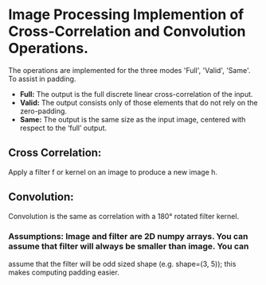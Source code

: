 # Image Processing Implemention of Cross-Correlation and Convolution Operations.
The operations are implemented for the three modes 'Full', 'Valid', 'Same'. To assist in padding.
- **Full:** The output is the full discrete linear cross-correlation of the input.
- **Valid:** The output consists only of those elements that do not rely on the zero-padding.
- **Same:** The output is the same size as the input image, centered with respect to the ‘full’ output.

## Cross Correlation:
Apply a filter f or kernel on an image to produce a new image h.


## Convolution:
Convolution is the same as correlation with a 180° rotated filter kernel.


### Assumptions: Image and filter are 2D numpy arrays. You can assume that filter will always be smaller than image. You can
assume that the filter will be odd sized shape (e.g. shape=(3, 5)); this makes computing padding easier.

